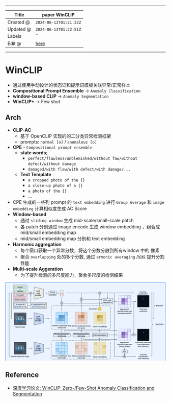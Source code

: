 -----

| Title     | paper WinCLIP                                         |
| --------- | ----------------------------------------------------- |
| Created @ | `2024-06-13T01:21:32Z`                                |
| Updated @ | `2024-06-13T01:22:51Z`                                |
| Labels    | \`\`                                                  |
| Edit @    | [here](https://github.com/junxnone/aiwiki/issues/468) |

-----

# WinCLIP

  - 通过使用手动设计的状态词和提示词模板关联异常/正常样本
  - **Compositional Prompt Ensemble** -\> `Anomaly Classification`
  - **window-based CLIP** -\> `Anomaly Segmentation`
  - **WinCLIP+** -\> Few shot

## Arch

  - **CLIP-AC**
      - 基于 OpenCLIP 实现的的二分类异常检测框架
      - prompts: `normal [o]` / `anomalous [o]`
  - **CPE** - `Compositional prompt ensemble`
      - **state words**;
          - `perfect/flawless/unblemished/without faw/without
            defect/without damage`
          - `damaged/with flaw/with defect/with damage/...`
      - **Text Template**
          - `a cropped photo of the {}`
          - `a close-up photo of a {}`
          - `a photo of the {}`
          - ...
  - CPE 生成的一些列 prompt 的 `text embedding` 进行 `Group Average` 和 `image
    embedding` 计算相似度生成 AC Score
  - **Window-based**
      - 通过 `sliding window` 生成 mid-scale/small-scale patch
      - 各 patch 分别通过 image encode 生成 window embedding ，组合成 mid/small
        embedding map
      - mid/small embedding map 分别和 text embedding 
  - **Harmonic aggregation**
      - 每个窗口获取一个异常分数，将这个分数分散到所有window 中的 像素
      - 聚合 `overlapping` 处的多个分数, 通过 `armonic averaging` /`加权` 提升分割性能
  - **Multi-scale Aggeration**
      - 为了提升检测的多尺度能力，聚合多尺度的检测结果

![image](media/425468f65f433933cac06b958b7f2e7892a71a08.png)

## Reference

  - [深度学习论文: WinCLIP: Zero-/Few-Shot Anomaly Classification and
    Segmentation](https://blog.csdn.net/shanglianlm/article/details/132432407)

